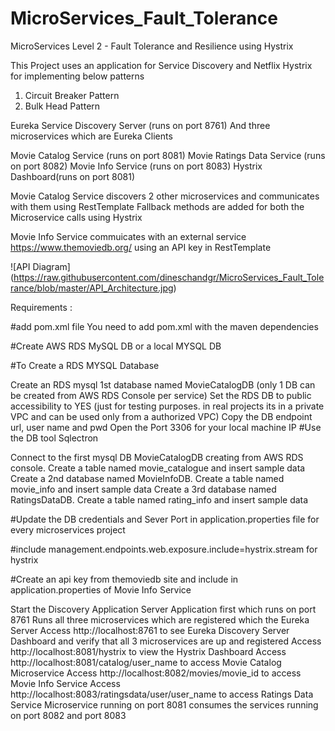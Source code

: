 # MicroServices_Fault_Tolerance
MicroServices Level 2 - Fault Tolerance and Resilience using Hystrix 

This Project uses an application for Service Discovery and Netflix Hystrix for implementing below patterns
1. Circuit Breaker Pattern
2. Bulk Head Pattern

Eureka Service Discovery Server (runs on port 8761)
And three microservices which are Eureka Clients

Movie Catalog Service (runs on port 8081)
Movie Ratings Data Service (runs on port 8082)
Movie Info Service (runs on port 8083)
Hystrix Dashboard(runs on port 8081)

Movie Catalog Service discovers 2 other microservices and communicates with them using RestTemplate
Fallback methods are added for both the Microservice calls using Hystrix

Movie Info Service commuicates with an external service https://www.themoviedb.org/ using an API key in RestTemplate

![API Diagram] (https://raw.githubusercontent.com/dineschandgr/MicroServices_Fault_Tolerance/blob/master/API_Architecture.jpg)



Requirements :

#add pom.xml file You need to add pom.xml with the maven dependencies

#Create AWS RDS MySQL DB or a local MYSQL DB

#To Create a RDS MYSQL Database

Create an RDS mysql 1st database named MovieCatalogDB (only 1 DB can be created from AWS RDS Console per service)
Set the RDS DB to public accessibility to YES (just for testing purposes. in real projects its in a private VPC and can be used only from a authorized VPC)
Copy the DB endpoint url, user name and pwd
Open the Port 3306 for your local machine IP
#Use the DB tool Sqlectron

Connect to the first mysql DB MovieCatalogDB creating from AWS RDS console. Create a table named movie_catalogue and insert sample data
Create a 2nd database named MovieInfoDB. Create a table named movie_info and insert sample data
Create a 3rd database named RatingsDataDB. Create a table named rating_info and insert sample data

#Update the DB credentials and Sever Port in application.properties file for every microservices project

#include management.endpoints.web.exposure.include=hystrix.stream for hystrix

#Create an api key from themoviedb site and include in application.properties of Movie Info Service

Start the Discovery Application Server Application first which runs on port 8761
Runs all three microservices which are registered which the Eureka Server
Access http://localhost:8761 to see Eureka Discovery Server Dashboard and verify that all 3 microservices are up and registered
Access http://localhost:8081/hystrix to view the Hystrix Dashboard
Access http://localhost:8081/catalog/user_name to access Movie Catalog Microservice
Access http://localhost:8082/movies/movie_id to access Movie Info Service
Access http://localhost:8083/ratingsdata/user/user_name to access Ratings Data Service
Microservice running on port 8081 consumes the services running on port 8082 and port 8083


